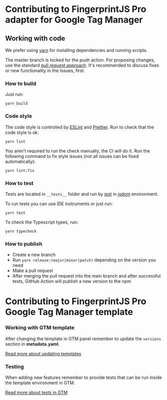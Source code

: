 # Contributing to FingerprintJS Pro adapter for Google Tag Manager

## Working with code

We prefer using [yarn](https://yarnpkg.com/) for installing dependencies and running scripts.

The master branch is locked for the push action. For proposing changes, use the standard [pull request approach](https://docs.github.com/en/pull-requests/collaborating-with-pull-requests/proposing-changes-to-your-work-with-pull-requests/creating-a-pull-request). It's recommended to discuss fixes or new functionality in the Issues, first.

### How to build
Just run:
```shell
yarn build
```

### Code style

The code style is controlled by [ESLint](https://eslint.org/) and [Prettier](https://prettier.io/). Run to check that the code style is ok:
```shell
yarn lint
```

You aren't required to run the check manually, the CI will do it. Run the following command to fix style issues (not all issues can be fixed automatically):
```shell
yarn lint:fix
```

### How to test
Tests are located in `__tests__` folder and run by [jest](https://jestjs.io/) in [jsdom](https://github.com/jsdom/jsdom) environment.

To run tests you can use IDE instruments or just run:
```shell
yarn test
```

To check the Typescript types, run:
```shell
yarn typecheck
```

### How to publish
- Create a new branch
- Run `yarn release:(major|minor|patch)` depending on the version you need
- Make a pull request
- After merging the pull request into the main branch and after successful tests, GitHub Action will publish a new version to the npm

# Contributing to FingerprintJS Pro Google Tag Manager template

### Working with GTM template

After changing the template in GTM panel remember to update the `versions` section in **metadata.yaml**.

[Read more about updating templates](https://developers.google.com/tag-platform/tag-manager/templates/gallery#update_your_template)

### Testing

When adding new features remember to provide tests that can be run inside the template environment in GTM.

[Read more about tests in GTM](https://developers.google.com/tag-platform/tag-manager/templates/tests)
